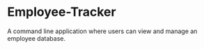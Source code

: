 # Employee-Tracker
A command line application where users can view and manage an employee database.
